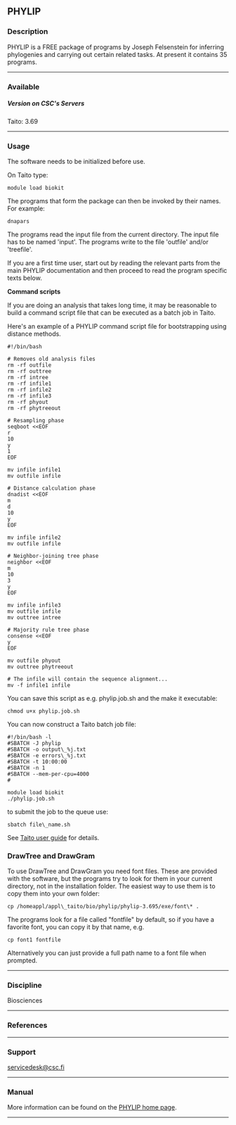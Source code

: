## PHYLIP

### Description

PHYLIP is a FREE package of programs by Joseph Felsenstein for inferring phylogenies and carrying out certain related tasks. At present it contains 35 programs.

* * *

### Available

##### Version on CSC's Servers

Taito: 3.69

* * *

### Usage

The software needs to be initialized before use.

On Taito type:

    module load biokit

The programs that form the package can then be invoked by their names. For example:

    dnapars

The programs read the input file from the current directory. The input file has to be named 'input'. The programs write to the file 'outfile' and/or 'treefile'.

If you are a first time user, start out by reading the relevant parts from the main PHYLIP documentation and then proceed to read the program specific texts below.

**Command scripts**

If you are doing an analysis that takes long time, it may be reasonable to build a command script file that can be executed as a batch job in Taito.

Here's an example of a PHYLIP command script file for bootstrapping using distance methods.

    #!/bin/bash
    
    # Removes old analysis files
    rm -rf outfile
    rm -rf outtree
    rm -rf intree
    rm -rf infile1
    rm -rf infile2
    rm -rf infile3
    rm -rf phyout
    rm -rf phytreeout
    
    # Resampling phase
    seqboot <<EOF
    r
    10
    y
    1
    EOF
    
    mv infile infile1
    mv outfile infile
    
    # Distance calculation phase
    dnadist <<EOF
    m
    d
    10
    y
    EOF
    
    mv infile infile2
    mv outfile infile
    
    # Neighbor-joining tree phase
    neighbor <<EOF
    m
    10
    3
    y
    EOF
    
    mv infile infile3
    mv outfile infile
    mv outtree intree
    
    # Majority rule tree phase
    consense <<EOF
    y
    EOF
    
    mv outfile phyout
    mv outtree phytreeout
    
    # The infile will contain the sequence alignment...
    mv -f infile1 infile

You can save this script as e.g. phylip.job.sh and the make it executable:

    chmod u+x phylip.job.sh

You can now construct a Taito batch job file:

    #!/bin/bash -l
    #SBATCH -J phylip
    #SBATCH -o output\_%j.txt
    #SBATCH -e errors\_%j.txt
    #SBATCH -t 10:00:00
    #SBATCH -n 1
    #SBATCH --mem-per-cpu=4000
    #
    
    module load biokit
    ./phylip.job.sh

to submit the job to the queue use:

    sbatch file\_name.sh

See [Taito user guide](http://research.csc.fi/taito-batch-jobs) for details.

### DrawTree and DrawGram

To use DrawTree and DrawGram you need font files. These are provided with the software, but the programs try to look for them in your current directory, not in the installation folder. The easiest way to use them is to copy them into your own folder:

    cp /homeappl/appl\_taito/bio/phylip/phylip-3.695/exe/font\* .

The programs look for a file called "fontfile" by default, so if you have a favorite font, you can copy it by that name, e.g.

    cp font1 fontfile

Alternatively you can just provide a full path name to a font file when prompted.

* * *

### Discipline

Biosciences  

* * *

### References

* * *

### Support

servicedesk@csc.fi

* * *

### Manual

More information can be found on the [PHYLIP home page](http://evolution.genetics.washington.edu/phylip/phylip.html).

* * *
